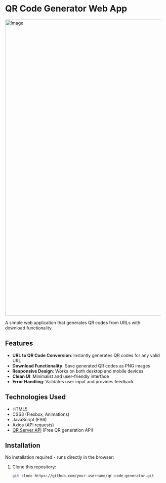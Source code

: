 # QR Code Generator Web App

<img width="959" alt="Image" src="https://github.com/user-attachments/assets/5bf5645d-d4c9-4ab4-ab71-a9ce88ca9087" />

A simple web application that generates QR codes from URLs with download functionality.

## Features

- **URL to QR Code Conversion**: Instantly generates QR codes for any valid URL
- **Download Functionality**: Save generated QR codes as PNG images
- **Responsive Design**: Works on both desktop and mobile devices
- **Clean UI**: Minimalist and user-friendly interface
- **Error Handling**: Validates user input and provides feedback

## Technologies Used

- HTML5
- CSS3 (Flexbox, Animations)
- JavaScript (ES6)
- Axios (API requests)
- [QR Server API](https://goqr.me/api/) (Free QR generation API)

## Installation

No installation required - runs directly in the browser:

1. Clone this repository:
   ```bash
   git clone https://github.com/your-username/qr-code-generator.git
